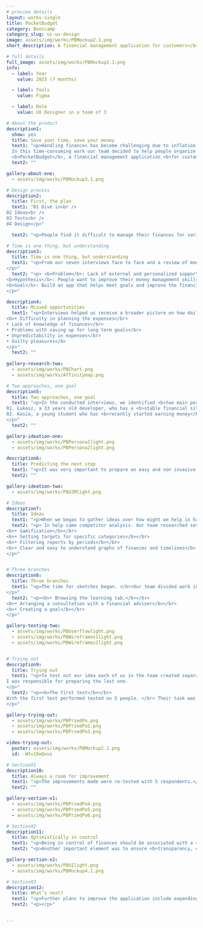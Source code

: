 ```yaml
---
# preview details
layout: works-single
title: PocketBudget
category: Bootcamp
category_slug: ui-ux-design
image: assets/img/works/PBMockup2.1.png
short_description: A financial management application for customers</br> who have difficulty controlling their budget and want to improve it.

# full details
full_image: assets/img/works/PBMockup2.1.png
info:
  - label: Year
    value: 2023 (7 months)

  - label: Tools
    value: Figma

  - label: Role
    value: UX Designer in a team of 3

# About the product
description1:
  show: yes
  title: Save your time, save your money
  text1: "<p>Handling finances has become challenging due to inflation. </br>
  In this time-consuming work our team decided to help people organize their budget better. </br></br>
  <b>PocketBudget</b>, a financial management application <b>for customers who have difficulty controlling their budget and want to improve it.</b> </p>"
  text2: ""

gallery-about-one:
  - assets/img/works/PBMockup3.1.png

# Design process
description2:
  title: First, the plan
  text1: "01 Dive in<br />
02 Ideas<br />
03 Tests<br />
04 Design</p>"

  text2: "<p>People find it difficult to manage their finances for various reasons. </br> Many of them arise from the fact that it’s a time-consuming process and pretty monotonous. </br> Not everyone wants to sit down quietly every month and write down all expenses and incomes in an Excel sheet table. </br></p>"

# Time is one thing, but understanding
description3:
  title: Time is one thing, but understanding
  text1: "<p>From our seven interviews face to face and a review of money saving and tracking applications,</br> we concluded that people don’t know where to get knowledge from when it comes to better understanding of their finances.</br> The applications we analyzed didn’t offer user support, nor did they provide education on this topic. </br></br>This led us to form the basis of our hypothesis.
</p>"
  text2: "<p> <b>Problem</b>: Lack of external and personalized support from financial applications.</br></br>
<b>Hypothesis</b>: People want to improve their money management skills and understand money management better.</br></br>
<b>Goal</b>: Build an app that helps meet goals and improve the financial management process while educating the user.
</p>"

description4:
  title: Missed opportunities
  text1: "<p>Interviews helped us receive a broader picture on how daily management of finances looks like.</br> Our main goal was to understand what problems were encountered, </br> what influenced the daily choices and what would help us all be more content with our budget.</br></br> The response was strikingly similar from a person to a person interviewed. </br> Results of the interviews showed that main cause of dissatisfaction were:</br></br>
<b>• Difficulty in planning the expenses</br>
• Lack of knowledge of finances</br>
• Problems with saving up for long term goals</br>
• Unpredictability in expenses</br>
• Guilty pleasures</b>
</p>"
  text2: ""
  
gallery-research-two:
  - assets/img/works/PBChart.png
  - assets/img/works/Affinitymap.png

# Two approaches, one goal
description5:
  title: Two approaches, one goal
  text1: "<p>In the conducted interviews, we identified <b>two main personas</b>.</br></br>
01. Łukasz, a 33 years old developer, who has a <b>stable financial situation</b> and is interested in <b>optimizing their budget management.</b></br></br>
02. Kasia, a young student who has <b>recently started earning money</br> and has little financial awareness or discipline</b>. However, is willing to save money regularly.
</p>"
  text2: ""

gallery-ideation-one:
  - assets/img/works/PBPersona1light.png
  - assets/img/works/PBPersona2light.png

description6:
  title: Predicting the next step
  text1: "<p>It was very important to prepare an easy and non invasive way to encourage our personas</br> to try the new solution for balancing their finances.</br></br> In a User Journey Map our team envisaged a path of app download, setup, use and loyalty.</br> We tried to find the points at which something could go wrong and find optimal solutions such as minimising user control and being able to individualize information in terms of user preferences. In order to trust an application more,</br> our team minimazed required input on personal informations.</p>"
  text2: ""

gallery-ideation-two:
  - assets/img/works/PBUJMlight.png

# Ideas
description7:
  title: Ideas
  text1: "<p>When we began to gather ideas over how might we help in having more control over finances</br> we found many new, interesting ideas that would not only create solutions for the analytics of incomes and expenses in the application</br> but also develop the educational and supportive side of it. </p>"
  text2: "<p> In help came competitor analysis. Our team researched seven applications whose <b>main function was to control and analyze expenses</b>.</br> We identified few the most important and useful ideas, which help staying on track in an engaging way, such as: </br></br>
<b>• Gamification</b></br>
<b>• Setting targets for specific categories</b></br>
<b>• Filtering reports by periods</b></br>
<b>• Clear and easy to understand graphs of finances and timelines</b>
</p>"


# Three branches
description8:
  title: Three branches
  text1: "<p>The time for sketches began. </br>Our team divided work into three key branches of solutions.</br> With that we created the main user flow, including registration, configuration and entry of basic parameters</br> and most importantly, three main paths <b>as means to provide a broad horizon for the user in strengthening his knowledge and control over finances</b>:
</p>"
  text2: "<p><b>• Browsing the learning tab,</b></br>
<b>• Arranging a consultation with a financial adviser</b></br>
<b>• Creating a goal</b></br>
</p>"

gallery-testing-two:
  - assets/img/works/PBUserflowlight.png
  - assets/img/works/PBWireframes1light.png
  - assets/img/works/PBWireframes2light.png


# Trying out
description9:
  title: Trying out
  text1: "<p>To test out our idea each of us in the team created separate wireframes for the three main functionalities:</br> browsing <b>through education tab, making an appointment with financial consultant and creating a goal.</b></br></br>
I was responsible for preparing the last one.
</p>"
  text2: "<p><b>The first test</b></br>
With the first test performed tested on 5 people. </br> Their task was to:</br></br> <b>1. Make an appointment with a financial consultant</br> 2. Browse the knowledge tab and take a quiz</br> 3. Create a saving up goal.</b><</br> During the test many issues emerged that were not clear to the users, they gave us many ideas and solutions.</p>br> Many of these were duplicated and gave us ideas for improvements.
</p>"

gallery-trying-out:
  - assets/img/works/PBPrzedPo.png 
  - assets/img/works/PBPrzedPo2.png 
  - assets/img/works/PBPrzedPo3.png

video-trying-out:
  poster: assets/img/works/PBMockup2.1.png
  id: -Wtv10oQxus

# SectionX1
description10:
  title: Always a room for improvement
  text1: "<p>The improvements made were re-tested with 5 respondents.</br> After the second round of testing, we prepared a short list of suggested changes,</br> including the addition of personalised advice and the creation of a new slider when creating a saving target and setting its time.</p>"
  text2: ""

gallery-section-x1:
  - assets/img/works/PBPrzedPo4.png
  - assets/img/works/PBPrzedPo5.png
  - assets/img/works/PBPrzedPo6.png

# SectionX2
description11:
  title: Optimistically in control 
  text1: "<p>Being in control of finances should be associated with a <b>strong but optimistic</b> approach.</br> We wanted PocketBudget to create a sense of both independence and trust, help.</p>"
  text2: "<p>Another important element was to ensure <b>transparency, cleanliness and a modernist look</b> for easy day-to-day financial management.</p>"

gallery-section-x2:
  - assets/img/works/PBUIlight.png
  - assets/img/works/PBMockup4.1.png

# SectionX3
description12:
  title: What’s next?
  text1: "<p>Further plans to improve the application include expanding the package of long-term plans to include family members or friends, further developing the avatar function using AI and enriching the tab with educational content.</p>"
  text2: "<p></p>"

    
---
```


